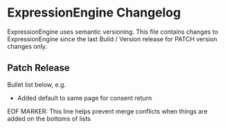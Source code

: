 # ExpressionEngine Changelog

ExpressionEngine uses semantic versioning. This file contains changes to ExpressionEngine since the last Build / Version release for PATCH version changes only.

## Patch Release

Bullet list below, e.g.
   - Added default to same page for consent return



EOF MARKER: This line helps prevent merge conflicts when things are
added on the bottoms of lists
